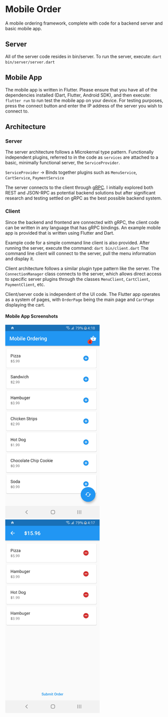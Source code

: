 # Mobile Order
A mobile ordering framework, complete with code for a backend server and basic mobile app.

## Server
All of the server code resides in bin/server. To run the server, execute:
`dart bin/server/server.dart`

## Mobile App
The mobile app is written in Flutter. Please ensure that you have all of the dependencies installed (Dart, Flutter, Android SDK),
and then execute:
`flutter run`
to run test the mobile app on your device. For testing purposes, press the connect button and enter
the IP address of the server you wish to connect to. 

## Architecture
### Server
The server architecture follows a Microkernal type pattern. Functionally independent plugins, referred to in the code as `services` are attached to a basic, minimally functional server, the `ServiceProvider`.

`ServiceProvider` -> Binds together plugins such as `MenuService`, `CartService`, `PaymentService`

The server connects to the client through [gRPC](https://grpc.io/). I initially explored both REST and JSON-RPC as potential backend solutions but after significant research and testing settled on gRPC as the best possible backend system.

### Client
Since the backend and frontend are connected with gRPC, the client code can be written in any language that has gRPC bindings. An example mobile app is provided that is written using Flutter and Dart. 

Example code for a simple command line client is also provided. After running the server, execute the command:
`dart bin/client.dart`
The command line client will connect to the server, pull the menu information and display it.

Client architecture follows a similar plugin type pattern like the server. The `ConnectionManager` class connects to the server, which allows direct access to specific server plugins through the classes `MenuClient`, `CartClient`, `PaymentClient`, etc.

Client/server code is independent of the UI code. The Flutter app operates as a system of pages, with `OrderPage` being the main page and `CartPage` displaying the cart.

#### Mobile App Screenshots
<img src="screenshots/OrderPage.jpg" width="300"> <img src="screenshots/CartPage.jpg" width="300">
